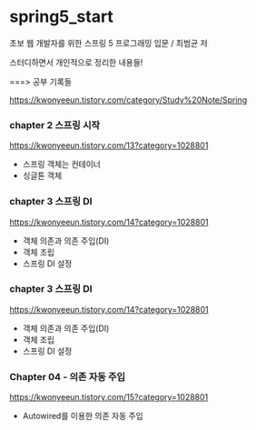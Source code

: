 # spring5_start

초보 웹 개발자를 위한 스프링 5 프로그래밍 입문 / 최범균 저

스터디하면서 개인적으로 정리한 내용들!

===> 공부 기록들 

https://kwonyeeun.tistory.com/category/Study%20Note/Spring


### chapter 2 스프링 시작

https://kwonyeeun.tistory.com/13?category=1028801

 - 스프링 객체는 컨테이너
 - 싱글톤 객체

 

### chapter 3 스프링 DI

https://kwonyeeun.tistory.com/14?category=1028801

 - 객체 의존과 의존 주입(DI)
 - 객체 조립
 - 스프링 DI 설정
 
 
 ### chapter 3 스프링 DI

https://kwonyeeun.tistory.com/14?category=1028801

 - 객체 의존과 의존 주입(DI)
 - 객체 조립
 - 스프링 DI 설정
 
 
 ### Chapter 04 - 의존 자동 주입

https://kwonyeeun.tistory.com/15?category=1028801

- Autowired를 이용한 의존 자동 주입
 
 
 
 
